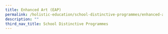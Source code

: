 ```yaml
---
title: Enhanced Art (EAP)
permalink: /holistic-education/school-distinctive-programmes/enhanced-art-eap
description: ""
third_nav_title: School Distinctive Programmes
---
```

